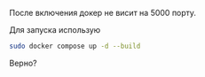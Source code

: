 После включения докер не висит на 5000 порту.

Для запуска использую 
```bash
sudo docker compose up -d --build
```

Верно?